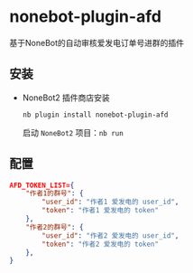 # nonebot-plugin-afd

基于NoneBot的自动审核爱发电订单号进群的插件

## 安装

- NoneBot2 插件商店安装
  ```shell
  nb plugin install nonebot-plugin-afd
  ```
  启动 `NoneBot2` 项目：`nb run`

## 配置

```json
AFD_TOKEN_LIST={
    "作者1的群号": {
        "user_id": "作者1 爱发电的 user_id",
        "token": "作者1 爱发电的 token"
    },
    "作者2的群号": {
        "user_id": "作者2 爱发电的 user_id",
        "token": "作者2 爱发电的 token"
    },
}
```
